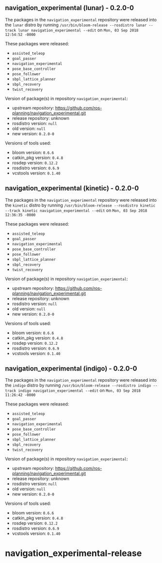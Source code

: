 ## navigation_experimental (lunar) - 0.2.0-0

The packages in the `navigation_experimental` repository were released into the `lunar` distro by running `/usr/bin/bloom-release --rosdistro lunar --track lunar navigation_experimental --edit` on `Mon, 03 Sep 2018 12:54:52 -0000`

These packages were released:
- `assisted_teleop`
- `goal_passer`
- `navigation_experimental`
- `pose_base_controller`
- `pose_follower`
- `sbpl_lattice_planner`
- `sbpl_recovery`
- `twist_recovery`

Version of package(s) in repository `navigation_experimental`:

- upstream repository: https://github.com/ros-planning/navigation_experimental.git
- release repository: unknown
- rosdistro version: `null`
- old version: `null`
- new version: `0.2.0-0`

Versions of tools used:

- bloom version: `0.6.6`
- catkin_pkg version: `0.4.8`
- rosdep version: `0.12.2`
- rosdistro version: `0.6.9`
- vcstools version: `0.1.40`


## navigation_experimental (kinetic) - 0.2.0-0

The packages in the `navigation_experimental` repository were released into the `kinetic` distro by running `/usr/bin/bloom-release --rosdistro kinetic --track kinetic navigation_experimental --edit` on `Mon, 03 Sep 2018 12:36:35 -0000`

These packages were released:
- `assisted_teleop`
- `goal_passer`
- `navigation_experimental`
- `pose_base_controller`
- `pose_follower`
- `sbpl_lattice_planner`
- `sbpl_recovery`
- `twist_recovery`

Version of package(s) in repository `navigation_experimental`:

- upstream repository: https://github.com/ros-planning/navigation_experimental.git
- release repository: unknown
- rosdistro version: `null`
- old version: `null`
- new version: `0.2.0-0`

Versions of tools used:

- bloom version: `0.6.6`
- catkin_pkg version: `0.4.8`
- rosdep version: `0.12.2`
- rosdistro version: `0.6.9`
- vcstools version: `0.1.40`


## navigation_experimental (indigo) - 0.2.0-0

The packages in the `navigation_experimental` repository were released into the `indigo` distro by running `/usr/bin/bloom-release --rosdistro indigo --track indigo navigation_experimental --edit` on `Mon, 03 Sep 2018 11:26:42 -0000`

These packages were released:
- `assisted_teleop`
- `goal_passer`
- `navigation_experimental`
- `pose_base_controller`
- `pose_follower`
- `sbpl_lattice_planner`
- `sbpl_recovery`
- `twist_recovery`

Version of package(s) in repository `navigation_experimental`:

- upstream repository: https://github.com/ros-planning/navigation_experimental.git
- release repository: unknown
- rosdistro version: `null`
- old version: `null`
- new version: `0.2.0-0`

Versions of tools used:

- bloom version: `0.6.6`
- catkin_pkg version: `0.4.8`
- rosdep version: `0.12.2`
- rosdistro version: `0.6.9`
- vcstools version: `0.1.40`


# navigation_experimental-release

